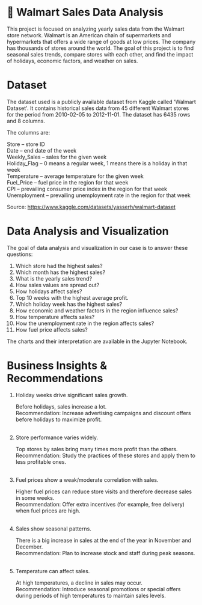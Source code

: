 # 🛒 Walmart Sales Data Analysis
This project is focused on analyzing yearly sales data from the Walmart store network. Walmart is an American chain of supermarkets and hypermarkets that offers a wide range of goods at low prices. The company has thousands of stores around the world. The goal of this project is to find seasonal sales trends, compare stores with each other, and find the impact of holidays, economic factors, and weather on sales.



# Dataset 
The dataset used is a publicly available dataset from Kaggle called 'Walmart Dataset'. It contains historical sales data from 45 different Walmart stores for the period from 2010-02-05 to 2012-11-01. The dataset has 6435 rows and 8 columns. <br>

The columns are:<br>

Store – store ID<br>
Date – end date of the week<br>
Weekly_Sales – sales for the given week<br>
Holiday_Flag – 0 means a regular week, 1 means there is a holiday in that week<br>
Temperature – average temperature for the given week<br>
Fuel_Price – fuel price in the region for that week<br>
CPI – prevailing consumer price index in the region for that week<br>
Unemployment – prevailing unemployment rate in the region for that week<br>

Source: https://www.kaggle.com/datasets/yasserh/walmart-dataset



# Data Analysis and Visualization

The goal of data analysis and visualization in our case is to answer these questions:<br>

1. Which store had the highest sales?
2. Which month has the highest sales?
3. What is the yearly sales trend?
4. How sales values are spread out?
5. How holidays affect sales?
6. Top 10 weeks with the highest average profit.
7. Which holiday week has the highest sales?
8. How economic and weather factors in the region influence sales?
9. How temperature affects sales?
10. How the unemployment rate in the region affects sales?
11. How fuel price affects sales?

The charts and their interpretation are available in the Jupyter Notebook.



# Business Insights & Recommendations

1. Holiday weeks drive significant sales growth. <br>

    Before holidays, sales increase a lot. <br>
    Recommendation: Increase advertising campaigns and discount offers before holidays to maximize profit. <br><br>

2. Store performance varies widely. <br>

    Top stores by sales bring many times more profit than the others. <br>
    Recommendation: Study the practices of these stores and apply them to less profitable ones. <br><br>

3. Fuel prices show a weak/moderate correlation with sales. <br>

    Higher fuel prices can reduce store visits and therefore decrease sales in some weeks. <br>
    Recommendation: Offer extra incentives (for example, free delivery) when fuel prices are high. <br><br>

4. Sales show seasonal patterns. <br>

    There is a big increase in sales at the end of the year in November and December. <br>
    Recommendation: Plan to increase stock and staff during peak seasons. <br><br>

5. Temperature can affect sales. <br>

    At high temperatures, a decline in sales may occur. <br>
    Recommendation: Introduce seasonal promotions or special offers during periods of high temperatures to maintain sales levels.







